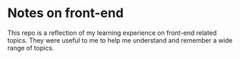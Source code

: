 # Notes on front-end
This repo is a reflection of my learning experience on front-end related topics. They were useful to me to help me understand and remember a wide range of topics.
